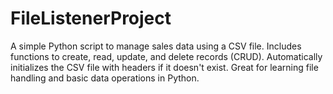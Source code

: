 # FileListenerProject
A simple Python script to manage sales data using a CSV file. Includes functions to create, read, update, and delete records (CRUD). Automatically initializes the CSV file with headers if it doesn't exist. Great for learning file handling and basic data operations in Python.
